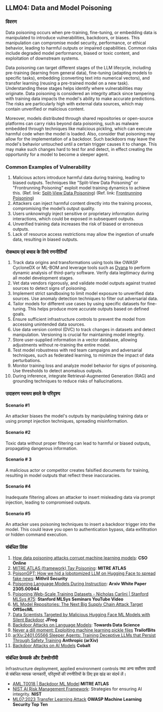 ## LLM04: Data and Model Poisoning

### विवरण

Data poisoning occurs when pre-training, fine-tuning, or embedding data is manipulated to introduce vulnerabilities, backdoors, or biases. This manipulation can compromise model security, performance, or ethical behavior, leading to harmful outputs or impaired capabilities. Common risks include degraded model performance, biased or toxic content, and exploitation of downstream systems.

Data poisoning can target different stages of the LLM lifecycle, including pre-training (learning from general data), fine-tuning (adapting models to specific tasks), embedding (converting text into numerical vectors), and transfer learning (reusing a pre-trained model on a new task). Understanding these stages helps identify where vulnerabilities may originate. Data poisoning is considered an integrity attack since tampering with training data impacts the model's ability to make accurate predictions. The risks are particularly high with external data sources, which may contain unverified or malicious content.

Moreover, models distributed through shared repositories or open-source platforms can carry risks beyond data poisoning, such as malware embedded through techniques like malicious pickling, which can execute harmful code when the model is loaded. Also, consider that poisoning may allow for the implementation of a backdoor. Such backdoors may leave the model's behavior untouched until a certain trigger causes it to change. This may make such changes hard to test for and detect, in effect creating the opportunity for a model to become a sleeper agent.

### Common Examples of Vulnerability

1. Malicious actors introduce harmful data during training, leading to biased outputs. Techniques like "Split-View Data Poisoning" or "Frontrunning Poisoning" exploit model training dynamics to achieve this.
  (Ref. link: [Split-View Data Poisoning](https://github.com/GangGreenTemperTatum/speaking/blob/main/dc604/hacker-summer-camp-23/Ads%20_%20Poisoning%20Web%20Training%20Datasets%20_%20Flow%20Diagram%20-%20Exploit%201%20Split-View%20Data%20Poisoning.jpeg))
  (Ref. link: [Frontrunning Poisoning](https://github.com/GangGreenTemperTatum/speaking/blob/main/dc604/hacker-summer-camp-23/Ads%20_%20Poisoning%20Web%20Training%20Datasets%20_%20Flow%20Diagram%20-%20Exploit%202%20Frontrunning%20Data%20Poisoning.jpeg))
2. Attackers can inject harmful content directly into the training process, compromising the model’s output quality.
3. Users unknowingly inject sensitive or proprietary information during interactions, which could be exposed in subsequent outputs.
4. Unverified training data increases the risk of biased or erroneous outputs.
5. Lack of resource access restrictions may allow the ingestion of unsafe data, resulting in biased outputs.

### रोकथाम एवं बचाव के लिये रणनीतियाँ

1. Track data origins and transformations using tools like OWASP CycloneDX or ML-BOM and leverage tools such as [Dyana](https://github.com/dreadnode/dyana) to perform dynamic analysis of third-party software. Verify data legitimacy during all model development stages.
2. Vet data vendors rigorously, and validate model outputs against trusted sources to detect signs of poisoning.
3. Implement strict sandboxing to limit model exposure to unverified data sources. Use anomaly detection techniques to filter out adversarial data.
4. Tailor models for different use cases by using specific datasets for fine-tuning. This helps produce more accurate outputs based on defined goals.
5. Ensure sufficient infrastructure controls to prevent the model from accessing unintended data sources.
6. Use data version control (DVC) to track changes in datasets and detect manipulation. Versioning is crucial for maintaining model integrity.
7. Store user-supplied information in a vector database, allowing adjustments without re-training the entire model.
8. Test model robustness with red team campaigns and adversarial techniques, such as federated learning, to minimize the impact of data perturbations.
9. Monitor training loss and analyze model behavior for signs of poisoning. Use thresholds to detect anomalous outputs.
10. During inference, integrate Retrieval-Augmented Generation (RAG) and grounding techniques to reduce risks of hallucinations.

### उदाहरण स्वरूप हमले के परिदृश्य

#### Scenario #1
  An attacker biases the model's outputs by manipulating training data or using prompt injection techniques, spreading misinformation.
#### Scenario #2
  Toxic data without proper filtering can lead to harmful or biased outputs, propagating dangerous information.
#### Scenario # 3
  A malicious actor or competitor creates falsified documents for training, resulting in model outputs that reflect these inaccuracies.
#### Scenario #4
  Inadequate filtering allows an attacker to insert misleading data via prompt injection, leading to compromised outputs.
#### Scenario #5
  An attacker uses poisoning techniques to insert a backdoor trigger into the model. This could leave you open to authentication bypass, data exfiltration or hidden command execution.

### संबंधित लिंक

1. [How data poisoning attacks corrupt machine learning models](https://www.csoonline.com/article/3613932/how-data-poisoning-attacks-corrupt-machine-learning-models.html): **CSO Online**
2. [MITRE ATLAS (framework) Tay Poisoning](https://atlas.mitre.org/studies/AML.CS0009/): **MITRE ATLAS**
3. [PoisonGPT: How we hid a lobotomized LLM on Hugging Face to spread fake news](https://blog.mithrilsecurity.io/poisongpt-how-we-hid-a-lobotomized-llm-on-hugging-face-to-spread-fake-news/): **Mithril Security**
4. [Poisoning Language Models During Instruction](https://arxiv.org/abs/2305.00944): **Arxiv White Paper 2305.00944**
5. [Poisoning Web-Scale Training Datasets - Nicholas Carlini | Stanford MLSys #75](https://www.youtube.com/watch?v=h9jf1ikcGyk): **Stanford MLSys Seminars YouTube Video**
6. [ML Model Repositories: The Next Big Supply Chain Attack Target](https://www.darkreading.com/cloud-security/ml-model-repositories-next-big-supply-chain-attack-target) **OffSecML**
7. [Data Scientists Targeted by Malicious Hugging Face ML Models with Silent Backdoor](https://jfrog.com/blog/data-scientists-targeted-by-malicious-hugging-face-ml-models-with-silent-backdoor/) **JFrog**
8. [Backdoor Attacks on Language Models](https://towardsdatascience.com/backdoor-attacks-on-language-models-can-we-trust-our-models-weights-73108f9dcb1f): **Towards Data Science**
9. [Never a dill moment: Exploiting machine learning pickle files](https://blog.trailofbits.com/2021/03/15/never-a-dill-moment-exploiting-machine-learning-pickle-files/) **TrailofBits**
10. [arXiv:2401.05566 Sleeper Agents: Training Deceptive LLMs that Persist Through Safety Training](https://www.anthropic.com/news/sleeper-agents-training-deceptive-llms-that-persist-through-safety-training) **Anthropic (arXiv)**
11. [Backdoor Attacks on AI Models](https://www.cobalt.io/blog/backdoor-attacks-on-ai-models) **Cobalt**

### संबंधित फ्रेमवर्क और टैक्सोनॉमी

Infrastructure deployment, applied environment controls  तथा अन्य सर्वोत्तम उपायों से संबंधित व्यापक जानकारी, परिदृश्यों की रणनीतियों के लिए इस खंड का संदर्भ लें।

- [AML.T0018 | Backdoor ML Model](https://atlas.mitre.org/techniques/AML.T0018) **MITRE ATLAS**
- [NIST AI Risk Management Framework](https://www.nist.gov/itl/ai-risk-management-framework): Strategies for ensuring AI integrity. **NIST**
- [ML07:2023 Transfer Learning Attack](https://owasp.org/www-project-machine-learning-security-top-10/docs/ML07_2023-Transfer_Learning_Attack) **OWASP Machine Learning Security Top Ten**
